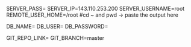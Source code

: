 SERVER_PASS=
SERVER_IP=143.110.253.200
SERVER_USERNAME=root
REMOTE_USER_HOME=/root   #cd ~ and pwd -> paste the output here


DB_NAME=
DB_USER=
DB_PASSWORD=


GIT_REPO_LINK=
GIT_BRANCH=master